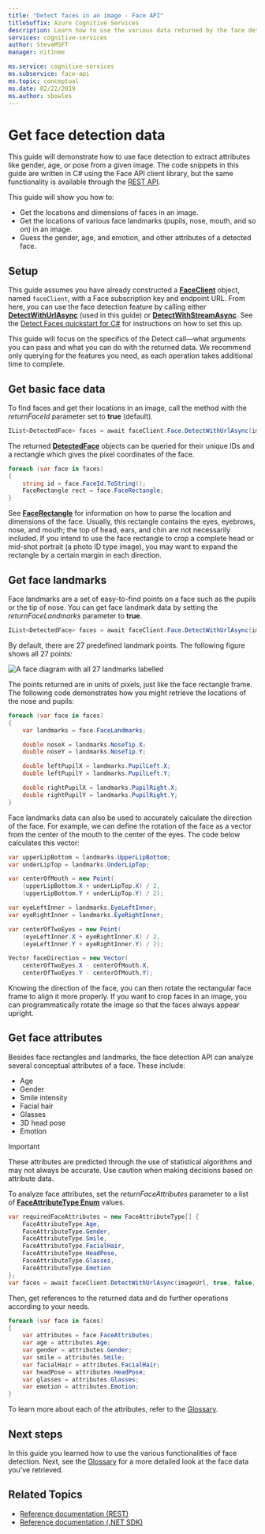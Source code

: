 ```yaml
---
title: "Detect faces in an image - Face API"
titleSuffix: Azure Cognitive Services
description: Learn how to use the various data returned by the face detection feature.
services: cognitive-services
author: SteveMSFT
manager: nitinme

ms.service: cognitive-services
ms.subservice: face-api
ms.topic: conceptual
ms.date: 02/22/2019
ms.author: sbowles
---
```


# Get face detection data

This guide will demonstrate how to use face detection to extract attributes like gender, age, or pose from a given image. The code snippets in this guide are written in C# using the Face API client library, but the same functionality is available through the [REST API](https://westus.dev.cognitive.microsoft.com/docs/services/563879b61984550e40cbbe8d/operations/563879b61984550f30395236).

This guide will show you how to:

- Get the locations and dimensions of faces in an image.
- Get the locations of various face landmarks (pupils, nose, mouth, and so on) in an image.
- Guess the gender, age, and emotion, and other attributes of a detected face.

## Setup

This guide assumes you have already constructed a **[FaceClient](https://docs.microsoft.com/dotnet/api/microsoft.azure.cognitiveservices.vision.face.faceclient?view=azure-dotnet)** object, named `faceClient`, with a Face subscription key and endpoint URL. From here, you can use the face detection feature by calling either **[DetectWithUrlAsync](https://docs.microsoft.com/dotnet/api/microsoft.azure.cognitiveservices.vision.face.faceoperationsextensions.detectwithurlasync?view=azure-dotnet)** (used in this guide) or **[DetectWithStreamAsync](https://docs.microsoft.com/dotnet/api/microsoft.azure.cognitiveservices.vision.face.faceoperationsextensions.detectwithstreamasync?view=azure-dotnet)**. See the [Detect Faces quickstart for C#](../quickstarts/csharp-detect-sdk.md) for instructions on how to set this up.

This guide will focus on the specifics of the Detect call&mdash;what arguments you can pass and what you can do with the returned data. We recommend only querying for the features you need, as each operation takes additional time to complete.

## Get basic face data

To find faces and get their locations in an image, call the method with the _returnFaceId_ parameter set to **true** (default).

```csharp
IList<DetectedFace> faces = await faceClient.Face.DetectWithUrlAsync(imageUrl, true, false, null);
```

The returned **[DetectedFace](https://docs.microsoft.com/dotnet/api/microsoft.azure.cognitiveservices.vision.face.models.detectedface?view=azure-dotnet)** objects can be queried for their unique IDs and a rectangle which gives the pixel coordinates of the face.

```csharp
foreach (var face in faces)
{
    string id = face.FaceId.ToString();
    FaceRectangle rect = face.FaceRectangle;
}
```

See **[FaceRectangle](https://docs.microsoft.com/dotnet/api/microsoft.azure.cognitiveservices.vision.face.models.facerectangle?view=azure-dotnet)** for information on how to parse the location and dimensions of the face. Usually, this rectangle contains the eyes, eyebrows, nose, and mouth; the top of head, ears, and chin are not necessarily included. If you intend to use the face rectangle to crop a complete head or mid-shot portrait (a photo ID type image), you may want to expand the rectangle by a certain margin in each direction.

## Get face landmarks

Face landmarks are a set of easy-to-find points on a face such as the pupils or the tip of nose. You can get face landmark data by setting the _returnFaceLandmarks_ parameter to **true**.

```csharp
IList<DetectedFace> faces = await faceClient.Face.DetectWithUrlAsync(imageUrl, true, true, null);
```

By default, there are 27 predefined landmark points. The following figure shows all 27 points:

![A face diagram with all 27 landmarks labelled](../Images/landmarks.1.jpg)

The points returned are in units of pixels, just like the face rectangle frame. The following code demonstrates how you might retrieve the locations of the nose and pupils:

```csharp
foreach (var face in faces)
{
    var landmarks = face.FaceLandmarks;

    double noseX = landmarks.NoseTip.X;
    double noseY = landmarks.NoseTip.Y;

    double leftPupilX = landmarks.PupilLeft.X;
    double leftPupilY = landmarks.PupilLeft.Y;

    double rightPupilX = landmarks.PupilRight.X;
    double rightPupilY = landmarks.PupilRight.Y;
}
```

Face landmarks data can also be used to accurately calculate the direction of the face. For example, we can define the rotation of the face as a vector from the center of the mouth to the center of the eyes. The code below calculates this vector:

```csharp
var upperLipBottom = landmarks.UpperLipBottom;
var underLipTop = landmarks.UnderLipTop;

var centerOfMouth = new Point(
    (upperLipBottom.X + underLipTop.X) / 2,
    (upperLipBottom.Y + underLipTop.Y) / 2);

var eyeLeftInner = landmarks.EyeLeftInner;
var eyeRightInner = landmarks.EyeRightInner;

var centerOfTwoEyes = new Point(
    (eyeLeftInner.X + eyeRightInner.X) / 2,
    (eyeLeftInner.Y + eyeRightInner.Y) / 2);

Vector faceDirection = new Vector(
    centerOfTwoEyes.X - centerOfMouth.X,
    centerOfTwoEyes.Y - centerOfMouth.Y);
```

Knowing the direction of the face, you can then rotate the rectangular face frame to align it more properly. If you want to crop faces in an image, you can programmatically rotate the image so that the faces always appear upright.

## Get face attributes

Besides face rectangles and landmarks, the face detection API can analyze several conceptual attributes of a face. These include:

- Age
- Gender
- Smile intensity
- Facial hair
- Glasses
- 3D head pose
- Emotion

> [!IMPORTANT]
> These attributes are predicted through the use of statistical algorithms and may not always be accurate. Use caution when making decisions based on attribute data.
>

To analyze face attributes, set the _returnFaceAttributes_ parameter to a list of **[FaceAttributeType Enum](https://docs.microsoft.com/dotnet/api/microsoft.azure.cognitiveservices.vision.face.models.faceattributetype?view=azure-dotnet)** values.

```csharp
var requiredFaceAttributes = new FaceAttributeType[] {
    FaceAttributeType.Age,
    FaceAttributeType.Gender,
    FaceAttributeType.Smile,
    FaceAttributeType.FacialHair,
    FaceAttributeType.HeadPose,
    FaceAttributeType.Glasses,
    FaceAttributeType.Emotion
};
var faces = await faceClient.DetectWithUrlAsync(imageUrl, true, false, requiredFaceAttributes);
```

Then, get references to the returned data and do further operations according to your needs.

```csharp
foreach (var face in faces)
{
    var attributes = face.FaceAttributes;
    var age = attributes.Age;
    var gender = attributes.Gender;
    var smile = attributes.Smile;
    var facialHair = attributes.FacialHair;
    var headPose = attributes.HeadPose;
    var glasses = attributes.Glasses;
    var emotion = attributes.Emotion;
}
```

To learn more about each of the attributes, refer to the [Glossary](../Glossary.md).

## Next steps

In this guide you learned how to use the various functionalities of face detection. Next, see the [Glossary](../Glossary.md) for a more detailed look at the face data you've retrieved.

## Related Topics

- [Reference documentation (REST)](https://westus.dev.cognitive.microsoft.com/docs/services/563879b61984550e40cbbe8d/operations/563879b61984550f30395236)
- [Reference documentation (.NET SDK)](https://docs.microsoft.com/dotnet/api/overview/azure/cognitiveservices/client/face?view=azure-dotnet)
